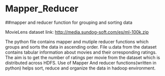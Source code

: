 # Mapper_Reducer
##mapper and reducer function for grouping and sorting data 

MovieLens dataset link:
http://media.sundog-soft.com/es/ml-100k.zip

The python file contains mapper and mutiple reducer functions which groups and sorts the data in ascending order.
File u.data from the dataset contains tabular information about movies and their orresponding ratings. The aim is to get the number of ratings per movie from the dataset which is distributed across HDFS. Use of Mapper And reducer functions(written in python) helps sort, reduce and organize the data in hadoop environment.
